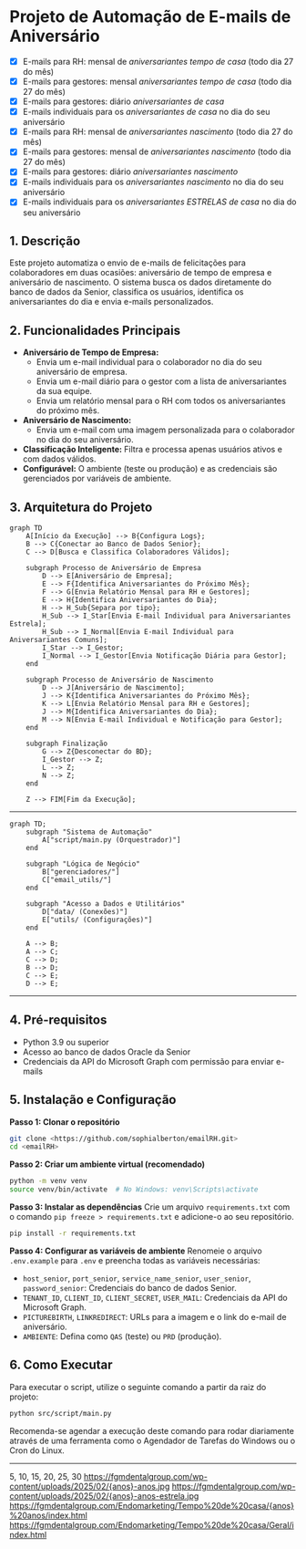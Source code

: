 # Projeto de Automação de E-mails de Aniversário
- [x] E-mails para RH: mensal de *aniversariantes tempo de casa* (todo dia 27 do mês)
- [x] E-mails para gestores: mensal *aniversariantes tempo de casa* (todo dia 27 do mês)
- [x] E-mails para gestores: diário *aniversariantes de casa*
- [x] E-mails individuais para os *aniversariantes de casa* no dia do seu aniversário
- [x] E-mails para RH: mensal de *aniversariantes nascimento* (todo dia 27 do mês)
- [x] E-mails para gestores: mensal de *aniversariantes nascimento* (todo dia 27 do mês)
- [x] E-mails para gestores: diário *aniversariantes nascimento*
- [x] E-mails individuais para os *aniversariantes nascimento* no dia do seu aniversário
- [x] E-mails individuais para os *aniversariantes ESTRELAS de casa* no dia do seu aniversário
## 1. Descrição
Este projeto automatiza o envio de e-mails de felicitações para colaboradores em duas ocasiões: aniversário de tempo de empresa e aniversário de nascimento. O sistema busca os dados diretamente do banco de dados da Senior, classifica os usuários, identifica os aniversariantes do dia e envia e-mails personalizados.

## 2. Funcionalidades Principais
-   **Aniversário de Tempo de Empresa:**
    -   Envia um e-mail individual para o colaborador no dia do seu aniversário de empresa.
    -   Envia um e-mail diário para o gestor com a lista de aniversariantes da sua equipe.
    -   Envia um relatório mensal para o RH com todos os aniversariantes do próximo mês.
-   **Aniversário de Nascimento:**
    -   Envia um e-mail com uma imagem personalizada para o colaborador no dia do seu aniversário.
-   **Classificação Inteligente:** Filtra e processa apenas usuários ativos e com dados válidos.
-   **Configurável:** O ambiente (teste ou produção) e as credenciais são gerenciados por variáveis de ambiente.

## 3. Arquitetura do Projeto

```mermaid
graph TD
    A[Início da Execução] --> B{Configura Logs};
    B --> C{Conectar ao Banco de Dados Senior};
    C --> D[Busca e Classifica Colaboradores Válidos];

    subgraph Processo de Aniversário de Empresa
        D --> E[Aniversário de Empresa];
        E --> F{Identifica Aniversariantes do Próximo Mês};
        F --> G[Envia Relatório Mensal para RH e Gestores];
        E --> H{Identifica Aniversariantes do Dia};
        H --> H_Sub{Separa por tipo};
        H_Sub --> I_Star[Envia E-mail Individual para Aniversariantes Estrela];
        H_Sub --> I_Normal[Envia E-mail Individual para Aniversariantes Comuns];
        I_Star --> I_Gestor;
        I_Normal --> I_Gestor[Envia Notificação Diária para Gestor];
    end

    subgraph Processo de Aniversário de Nascimento
        D --> J[Aniversário de Nascimento];
        J --> K{Identifica Aniversariantes do Próximo Mês};
        K --> L[Envia Relatório Mensal para RH e Gestores];
        J --> M{Identifica Aniversariantes do Dia};
        M --> N[Envia E-mail Individual e Notificação para Gestor];
    end

    subgraph Finalização
        G --> Z{Desconectar do BD};
        I_Gestor --> Z;
        L --> Z;
        N --> Z;
    end

    Z --> FIM[Fim da Execução];
```
---
```mermaid
graph TD;
    subgraph "Sistema de Automação"
        A["script/main.py (Orquestrador)"]
    end

    subgraph "Lógica de Negócio"
        B["gerenciadores/"]
        C["email_utils/"]
    end

    subgraph "Acesso a Dados e Utilitários"
        D["data/ (Conexões)"]
        E["utils/ (Configurações)"]
    end

    A --> B;
    A --> C;
    C --> D;
    B --> D;
    C --> E;
    D --> E;
```

---
## 4. Pré-requisitos
-   Python 3.9 ou superior
-   Acesso ao banco de dados Oracle da Senior
-   Credenciais da API do Microsoft Graph com permissão para enviar e-mails

## 5. Instalação e Configuração
**Passo 1: Clonar o repositório**
```bash
git clone <https://github.com/sophialberton/emailRH.git>
cd <emailRH>
```

**Passo 2: Criar um ambiente virtual (recomendado)**
```bash
python -m venv venv
source venv/bin/activate  # No Windows: venv\Scripts\activate
```

**Passo 3: Instalar as dependências**
Crie um arquivo `requirements.txt` com o comando `pip freeze > requirements.txt` e adicione-o ao seu repositório.
```bash
pip install -r requirements.txt
```

**Passo 4: Configurar as variáveis de ambiente**
Renomeie o arquivo `.env.example` para `.env` e preencha todas as variáveis necessárias:

-   `host_senior`, `port_senior`, `service_name_senior`, `user_senior`, `password_senior`: Credenciais do banco de dados Senior.
-   `TENANT_ID`, `CLIENT_ID`, `CLIENT_SECRET`, `USER_MAIL`: Credenciais da API do Microsoft Graph.
-   `PICTUREBIRTH`, `LINKREDIRECT`: URLs para a imagem e o link do e-mail de aniversário.
-   `AMBIENTE`: Defina como `QAS` (teste) ou `PRD` (produção).

## 6. Como Executar
Para executar o script, utilize o seguinte comando a partir da raiz do projeto:

```bash
python src/script/main.py
```

Recomenda-se agendar a execução deste comando para rodar diariamente através de uma ferramenta como o Agendador de Tarefas do Windows ou o Cron do Linux.

---
 5, 10, 15, 20, 25, 30
https://fgmdentalgroup.com/wp-content/uploads/2025/02/{anos}-anos.jpg
https://fgmdentalgroup.com/wp-content/uploads/2025/02/{anos}-anos-estrela.jpg
https://fgmdentalgroup.com/Endomarketing/Tempo%20de%20casa/{anos}%20anos/index.html
https://fgmdentalgroup.com/Endomarketing/Tempo%20de%20casa/Geral/index.html
